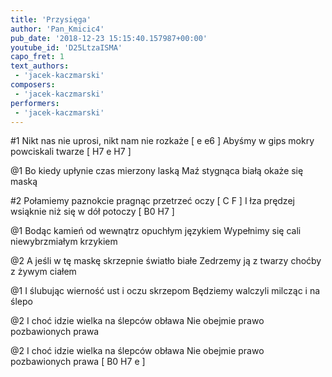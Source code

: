 ```yaml
---
title: 'Przysięga'
author: 'Pan_Kmicic4'
pub_date: '2018-12-23 15:15:40.157987+00:00'
youtube_id: 'D25LtzaISMA'
capo_fret: 1
text_authors:
 - 'jacek-kaczmarski'
composers:
 - 'jacek-kaczmarski'
performers:
 - 'jacek-kaczmarski'
---
```


#1
Nikt nas nie uprosi, nikt nam nie rozkaże [ e e6 ]
Abyśmy w gips mokry powciskali twarze [ H7 e H7 ]

@1
Bo kiedy upłynie czas mierzony laską
Maź stygnąca białą okaże się maską

#2
Połamiemy paznokcie pragnąc przetrzeć oczy [ C F ]
I łza prędzej wsiąknie niż się w dół potoczy [ B0 H7 ]

@1
Bodąc kamień od wewnątrz opuchłym językiem
Wypełnimy się cali niewybrzmiałym krzykiem

@2
A jeśli w tę maskę skrzepnie światło białe
Zedrzemy ją z twarzy choćby z żywym ciałem

@1
I ślubując wierność ust i oczu skrzepom
Będziemy walczyli milcząc i na ślepo

@2
I choć idzie wielka na ślepców obława
Nie obejmie prawo pozbawionych prawa 

@2
I choć idzie wielka na ślepców obława
Nie obejmie prawo pozbawionych prawa [ B0 H7 e ]
